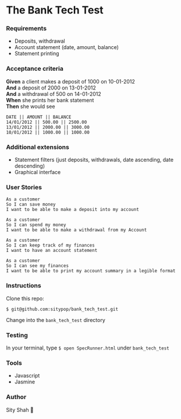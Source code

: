 # The Bank Tech Test

### Requirements
* Deposits, withdrawal
* Account statement (date, amount, balance)
* Statement printing

### Acceptance criteria

**Given** a client makes a deposit of 1000 on 10-01-2012  
**And** a deposit of 2000 on 13-01-2012  
**And** a withdrawal of 500 on 14-01-2012  
**When** she prints her bank statement  
**Then** she would see  


```
DATE || AMOUNT || BALANCE
14/01/2012 || 500.00 || 2500.00
13/01/2012 || 2000.00 || 3000.00
10/01/2012 || 1000.00 || 1000.00
```

### Additional extensions

* Statement filters (just deposits, withdrawals, date ascending, date descending)
* Graphical interface

### User Stories

```
As a customer
So I can save money
I want to be able to make a deposit into my account

As a customer
So I can spend my money
I want to be able to make a withdrawal from my Account

As a customer
So I can keep track of my finances
I want to have an account statement

As a customer
So I can see my finances
I want to be able to print my account summary in a legible format
```

### Instructions

Clone this repo:

`$ git@github.com:sitypop/bank_tech_test.git`

Change into the `bank_tech_test` directory

### Testing

In your terminal, type `$ open SpecRunner.html` under `bank_tech_test`

### Tools
* Javascript
* Jasmine

### Author

Sity Shah 🐧
